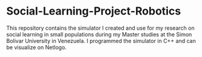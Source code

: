 # Social-Learning-Project-Robotics
This repository contains the simulator I created and use for my research on social learning in small populations during my Master studies at the Simon Bolivar University in Venezuela. I programmed the simulator in C++ and can be visualize on Netlogo.
